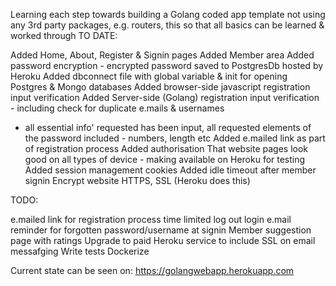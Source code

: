 Learning each step towards building a Golang coded app template
not using any 3rd party packages, e.g. routers, this so that all basics can be learned & worked through
TO DATE:

Added Home, About, Register & Signin pages
Added Member area
Added password encryption - encrypted password saved to PostgresDb hosted by Heroku
Added dbconnect file with global variable & init for opening Postgres & Mongo databases
Added browser-side javascript registration input verification
Added Server-side (Golang) registration input verification - including check for duplicate e.mails & usernames
  -  all essential info' requested has been input, all requested elements of the password included - numbers, length etc
Added e.mailed link as part of registration process
Added authorisation
That website pages look good on all types of device - making available on Heroku for testing
Added session management cookies
Added idle timeout after member signin
Encrypt website HTTPS, SSL (Heroku does this)

TODO:

e.mailed link for registration process time limited
log out
login e.mail reminder for forgotten password/username at signin
Member suggestion page with ratings
Upgrade to paid Heroku service to include SSL on email messafging
Write tests
Dockerize

Current state can be seen on: https://golangwebapp.herokuapp.com

